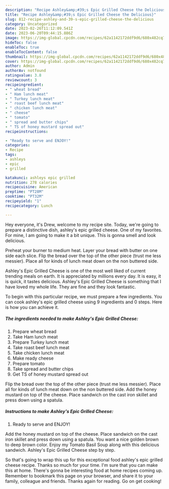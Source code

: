 ```yaml
---
description: "Recipe Ashley&amp;#39;s Epic Grilled Cheese the Delicious}"
title: "Recipe Ashley&amp;#39;s Epic Grilled Cheese the Delicious}"
slug: 812-recipe-ashley-and-39-s-epic-grilled-cheese-the-delicious
category: Uncategorized
date: 2023-02-26T11:12:09.541Z
date: 2023-06-20T09:44:15.886Z
image: https://img-global.cpcdn.com/recipes/62a1142172ddf9d6/680x482cq70/ashleys-epic-grilled-cheese-recipe-main-photo.jpg
hideToc: false
enableToc: true
enableTocContent: false
thumbnail: https://img-global.cpcdn.com/recipes/62a1142172ddf9d6/680x482cq70/ashleys-epic-grilled-cheese-recipe-main-photo.jpg
cover: https://img-global.cpcdn.com/recipes/62a1142172ddf9d6/680x482cq70/ashleys-epic-grilled-cheese-recipe-main-photo.jpg
author: Admin
authorAv: notfound
ratingvalue: 3.8
reviewcount: 3
recipeingredient:
- " wheat bread"
- " Ham lunch meat"
- " Turkey lunch meat"
- " roast beef lunch meat"
- " chicken lunch meat"
- " cheese"
- " tomato"
- " spread and butter chips"
- " TS of honey mustard spread out"
recipeinstructions:

- "Ready to serve and ENJOY!"
categories:
- Recipe
tags:
- ashleys
- epic
- grilled

katakunci: ashleys epic grilled 
nutrition: 278 calories
recipecuisine: American
preptime: "PT28M"
cooktime: "PT32M"
recipeyield: "1"
recipecategory: Lunch

---
```



Hey everyone, it's Drew, welcome to my recipe site. Today, we're going to prepare a distinctive dish, ashley&#39;s epic grilled cheese. One of my favorites. For mine, I am going to make it a bit unique. This is gonna smell and look delicious.

Preheat your burner to medium heat. Layer your bread with butter on one side each slice. Flip the bread over the top of the other piece (trust me less messier). Place all for kinds of lunch meat down on the non buttered side.

Ashley&#39;s Epic Grilled Cheese is one of the most well liked of current trending meals on earth. It is appreciated by millions every day. It is easy, it is quick, it tastes delicious. Ashley&#39;s Epic Grilled Cheese is something that I have loved my whole life. They are fine and they look fantastic.


To begin with this particular recipe, we must prepare a few ingredients. You can cook ashley&#39;s epic grilled cheese using 9 ingredients and 0 steps. Here is how you can achieve it.

<!--inarticleads1-->

##### The ingredients needed to make Ashley&#39;s Epic Grilled Cheese:

1. Prepare  wheat bread
1. Take  Ham lunch meat
1. Prepare  Turkey lunch meat
1. Take  roast beef lunch meat
1. Take  chicken lunch meat
1. Make ready  cheese
1. Prepare  tomato
1. Take  spread and butter chips
1. Get  TS of honey mustard spread out


Flip the bread over the top of the other piece (trust me less messier). Place all for kinds of lunch meat down on the non buttered side. Add the honey mustard on top of the cheese. Place sandwich on the cast iron skillet and press down using a spatula. 

<!--inarticleads2-->

##### Instructions to make Ashley&#39;s Epic Grilled Cheese:


1. Ready to serve and ENJOY!

Add the honey mustard on top of the cheese. Place sandwich on the cast iron skillet and press down using a spatula. You want a nice golden brown to deep brown color. Enjoy my Tomato Basil Soup along with this delicious sandwich. Ashley&#39;s Epic Grilled Cheese step by step. 

So that's going to wrap this up for this exceptional food ashley&#39;s epic grilled cheese recipe. Thanks so much for your time. I'm sure that you can make this at home. There's gonna be interesting food at home recipes coming up. Remember to bookmark this page on your browser, and share it to your family, colleague and friends. Thanks again for reading. Go on get cooking!
